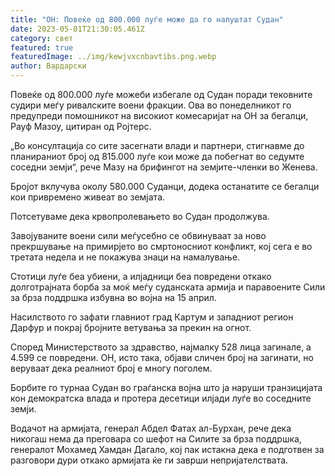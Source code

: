 ```yaml
---
title: "ОН: Повеќе од 800.000 луѓе може да го напуштат Судан"
date: 2023-05-01T21:30:05.461Z
category: свет
featured: true
featuredImage: ../img/kewjvxcnbavtibs.png.webp
author: Вардарски
---
```


Повеќе од 800.000 луѓе можеби избегале од Судан поради тековните судири меѓу ривалските воени фракции. Ова во понеделникот го предупреди помошникот на високиот комесаријат на ОН за бегалци, Рауф Мазоу, цитиран од Ројтерс.

„Во консултација со сите засегнати влади и партнери, стигнавме до планираниот број од 815.000 луѓе кои може да побегнат во седумте соседни земји“, рече Мазу на брифингот на земјите-членки во Женева.

Бројот вклучува околу 580.000 Суданци, додека останатите се бегалци кои привремено живеат во земјата.

Потсетуваме дека крвопролевањето во Судан продолжува.

Завојуваните воени сили меѓусебно се обвинуваат за ново прекршување на примирјето во смртоносниот конфликт, кој сега е во третата недела и не покажува знаци на намалување.

Стотици луѓе беа убиени, а илјадници беа повредени откако долготрајната борба за моќ меѓу суданската армија и паравоените Сили за брза поддршка избувна во војна на 15 април.

Насилството го зафати главниот град Картум и западниот регион Дарфур и покрај бројните ветувања за прекин на огнот.

Според Министерството за здравство, најмалку 528 лица загинале, а 4.599 се повредени. ОН, исто така, објави сличен број на загинати, но веруваат дека реалниот број е многу поголем.

Борбите го турнаа Судан во граѓанска војна што ја наруши транзицијата кон демократска влада и протера десетици илјади луѓе во соседните земји.

Водачот на армијата, генерал Абдел Фатах ал-Бурхан, рече дека никогаш нема да преговара со шефот на Силите за брза поддршка, генералот Мохамед Хамдан Дагало, кој пак истакна дека е подготвен за разговори дури откако армијата ќе ги заврши непријателствата.
